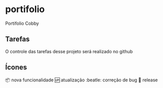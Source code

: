 # portifolio
Portifolio Cobby
## Tarefas

O controle das tarefas desse projeto será realizado no github

## Ícones

:package: nova funcionalidade
:up: atualização
:beatle: correção de bug
:checkered_flag: release
